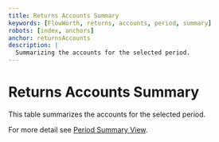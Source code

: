```yaml
---
title: Returns Accounts Summary
keywords: [FlowWorth, returns, accounts, period, summary]
robots: [index, anchors]
anchor: returnsAccounts
description: |
  Summarizing the accounts for the selected period.
---
```


# Returns Accounts Summary

This table summarizes the accounts for the selected period.

For more detail see [Period Summary View](periodSummary).
